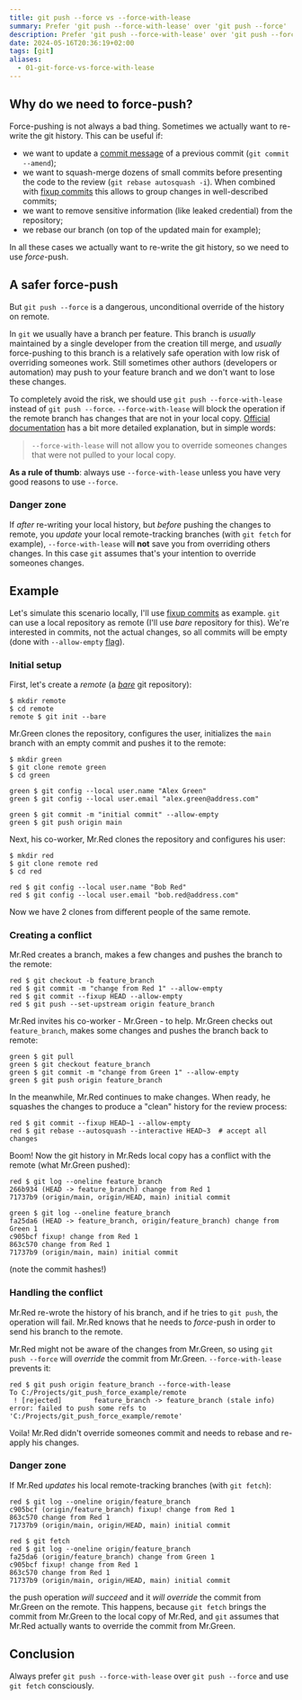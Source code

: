 ```yaml
---
title: git push --force vs --force-with-lease
summary: Prefer 'git push --force-with-lease' over 'git push --force'
description: Prefer 'git push --force-with-lease' over 'git push --force'
date: 2024-05-16T20:36:19+02:00
tags: [git]
aliases:
  - 01-git-force-vs-force-with-lease
---
```


## Why do we need to force-push?

Force-pushing is not always a bad thing. Sometimes we actually want to re-write the git history.
This can be useful if:

- we want to update a [commit message](https://git-scm.com/docs/git-commit#Documentation/git-commit.txt---amend)
  of a previous commit (`git commit --amend`);
- we want to squash-merge dozens of small commits before presenting the code to the review (`git rebase autosquash -i`).
  When combined with [fixup commits](https://git-scm.com/docs/git-commit#Documentation/git-commit.txt---fixupamendrewordltcommitgt)
  this allows to group changes in well-described commits;
- we want to remove sensitive information (like leaked credential) from the repository;
- we rebase our branch (on top of the updated main for example);

In all these cases we actually want to re-write the git history, so we need to use _force_-push.

## A safer force-push

But `git push --force` is a dangerous, unconditional override of the history on remote.

In `git` we usually have a branch per feature. This branch is _usually_ maintained by a single developer
from the creation till merge, and _usually_ force-pushing to this branch is a relatively safe operation
with low risk of overriding someones work. Still sometimes other authors (developers or automation) may
push to your feature branch and we don't want to lose these changes.

To completely avoid the risk, we should use `git push --force-with-lease` instead of `git push --force`.
`--force-with-lease` will block the operation if the remote branch has changes that are not in your local copy.
[Official documentation](https://git-scm.com/docs/git-push#Documentation/git-push.txt---force-with-leaseltrefnamegt)
has a bit more detailed explanation, but in simple words:

> `--force-with-lease` will not allow you to override someones changes that were not pulled to your local copy.

**As a rule of thumb**: always use `--force-with-lease` unless you have very good reasons to use `--force`.

### Danger zone

If _after_ re-writing your local history, but _before_ pushing the changes to remote,
you _update_ your local remote-tracking branches (with `git fetch` for example), `--force-with-lease` will **not** save you
from overriding others changes. In this case `git` assumes that's your intention to override someones changes.

## Example

Let's simulate this scenario locally, I'll use [fixup commits](https://git-scm.com/docs/git-commit#Documentation/git-commit.txt---fixupamendrewordltcommitgt) as example.
`git` can use a local repository as remote (I'll use _bare_ repository for this).
We're interested in commits, not the actual changes, so all commits will be empty
(done with `--allow-empty` [flag](https://git-scm.com/docs/git-commit#Documentation/git-commit.txt---allow-empty)).

### Initial setup

First, let's create a _remote_ (a [_bare_](https://git-scm.com/docs/git-init#Documentation/git-init.txt-code--barecode) git repository):

```console
$ mkdir remote
$ cd remote
remote $ git init --bare
```

Mr.Green clones the repository, configures the user,
initializes the `main` branch with an empty commit and pushes it to the remote:

```console
$ mkdir green
$ git clone remote green
$ cd green

green $ git config --local user.name "Alex Green"
green $ git config --local user.email "alex.green@address.com"

green $ git commit -m "initial commit" --allow-empty
green $ git push origin main
```

Next, his co-worker, Mr.Red clones the repository and configures his user:

```console
$ mkdir red
$ git clone remote red
$ cd red

red $ git config --local user.name "Bob Red"
red $ git config --local user.email "bob.red@address.com"
```

Now we have 2 clones from different people of the same remote.

### Creating a conflict

Mr.Red creates a branch, makes a few changes and pushes the branch to the remote:

```console
red $ git checkout -b feature_branch
red $ git commit -m "change from Red 1" --allow-empty
red $ git commit --fixup HEAD --allow-empty
red $ git push --set-upstream origin feature_branch
```

Mr.Red invites his co-worker - Mr.Green - to help. Mr.Green checks out `feature_branch`,
makes some changes and pushes the branch back to remote:

```console
green $ git pull
green $ git checkout feature_branch
green $ git commit -m "change from Green 1" --allow-empty
green $ git push origin feature_branch
```

In the meanwhile, Mr.Red continues to make changes. When ready, he squashes the changes
to produce a "clean" history for the review process:

```console
red $ git commit --fixup HEAD~1 --allow-empty
red $ git rebase --autosquash --interactive HEAD~3  # accept all changes
```

Boom! Now the git history in Mr.Reds local copy has a conflict with the remote (what Mr.Green pushed):

```console
red $ git log --oneline feature_branch
266b934 (HEAD -> feature_branch) change from Red 1
71737b9 (origin/main, origin/HEAD, main) initial commit

green $ git log --oneline feature_branch
fa25da6 (HEAD -> feature_branch, origin/feature_branch) change from Green 1
c905bcf fixup! change from Red 1
863c570 change from Red 1
71737b9 (origin/main, main) initial commit
```

(note the commit hashes!)

### Handling the conflict

Mr.Red re-wrote the history of his branch, and if he tries to `git push`, the operation will fail.
Mr.Red knows that he needs to _force_-push in order to send his branch to the remote.

Mr.Red might not be aware of the changes from Mr.Green, so using `git push --force` will _override_ the commit from Mr.Green.
`--force-with-lease` prevents it:

```console
red $ git push origin feature_branch --force-with-lease
To C:/Projects/git_push_force_example/remote
 ! [rejected]        feature_branch -> feature_branch (stale info)
error: failed to push some refs to 'C:/Projects/git_push_force_example/remote'
```

Voila! Mr.Red didn't override someones commit and needs to rebase and re-apply his changes.

### Danger zone

If Mr.Red _updates_ his local remote-tracking branches (with `git fetch`):

```console
red $ git log --oneline origin/feature_branch
c905bcf (origin/feature_branch) fixup! change from Red 1
863c570 change from Red 1
71737b9 (origin/main, origin/HEAD, main) initial commit

red $ git fetch
red $ git log --oneline origin/feature_branch
fa25da6 (origin/feature_branch) change from Green 1
c905bcf fixup! change from Red 1
863c570 change from Red 1
71737b9 (origin/main, origin/HEAD, main) initial commit
```

the push operation _will succeed_ and it _will override_ the commit from Mr.Green on the remote.
This happens, because `git fetch` brings the commit from Mr.Green to the local copy of Mr.Red,
and `git` assumes that Mr.Red actually wants to override the commit from Mr.Green.

## Conclusion

Always prefer `git push --force-with-lease` over `git push --force` and use `git fetch` consciously.
